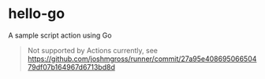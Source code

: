 # hello-go
A sample script action using Go

>Not supported by Actions currently, see https://github.com/joshmgross/runner/commit/27a95e40869506650479df07b164967d6713bd8d
